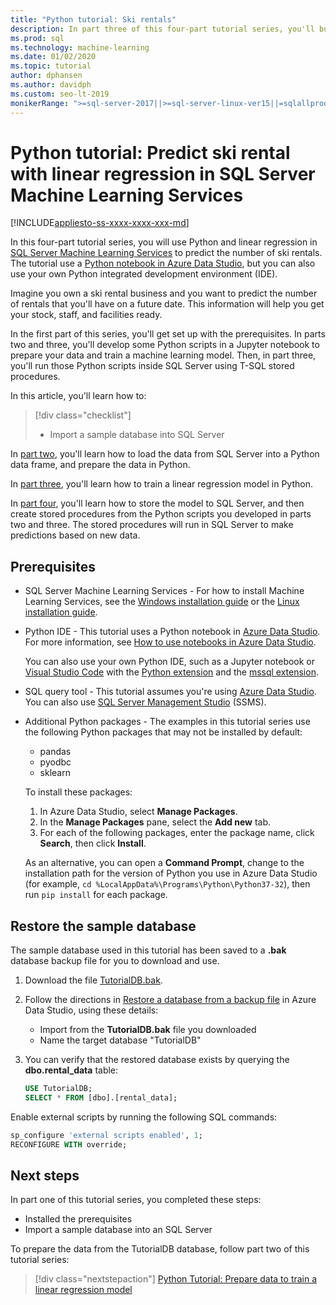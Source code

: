 ```yaml
---
title: "Python tutorial: Ski rentals"
description: In part three of this four-part tutorial series, you'll build a linear regression model in Python to predict ski rentals in SQL Server Machine Learning Services.
ms.prod: sql
ms.technology: machine-learning
ms.date: 01/02/2020
ms.topic: tutorial
author: dphansen
ms.author: davidph
ms.custom: seo-lt-2019
monikerRange: ">=sql-server-2017||>=sql-server-linux-ver15||=sqlallproducts-allversions"
---
```

# Python tutorial: Predict ski rental with linear regression in SQL Server Machine Learning Services
[!INCLUDE[appliesto-ss-xxxx-xxxx-xxx-md](../../includes/appliesto-ss-xxxx-xxxx-xxx-md.md)]

In this four-part tutorial series, you will use Python and linear regression in [SQL Server Machine Learning Services](../sql-server-machine-learning-services.md) to predict the number of ski rentals. The tutorial use a [Python notebook in Azure Data Studio](../../azure-data-studio/sql-notebooks.md), but you can also use your own Python integrated development environment (IDE).

Imagine you own a ski rental business and you want to predict the number of rentals that you'll have on a future date. This information will help you get your stock, staff, and facilities ready.

In the first part of this series, you'll get set up with the prerequisites. In parts two and three, you'll develop some Python scripts in a Jupyter notebook to prepare your data and train a machine learning model. Then, in part three, you'll run those Python scripts inside SQL Server using T-SQL stored procedures.

In this article, you'll learn how to:

> [!div class="checklist"]
> * Import a sample database into SQL Server 

In [part two](python-ski-rental-linear-regression-prepare-data.md), you'll learn how to load the data from SQL Server into a Python data frame, and prepare the data in Python.

In [part three](python-ski-rental-linear-regression-train-model.md), you'll learn how to train a linear regression model in Python.

In [part four](python-ski-rental-linear-regression-deploy-model.md), you'll learn how to store the model to SQL Server, and then create stored procedures from the Python scripts you developed in parts two and three. The stored procedures will run in SQL Server to make predictions based on new data.

## Prerequisites

* SQL Server Machine Learning Services - For how to install Machine Learning Services, see the [Windows installation guide](../install/sql-machine-learning-services-windows-install.md) or the [Linux installation guide](../../linux/sql-server-linux-setup-machine-learning.md?toc=%2Fsql%2Fmachine-learning%2Ftoc.json).

* Python IDE - This tutorial uses a Python notebook in [Azure Data Studio](../../azure-data-studio/what-is.md). For more information, see [How to use notebooks in Azure Data Studio](../../azure-data-studio/sql-notebooks.md). 

    You can also use your own Python IDE, such as a Jupyter notebook or [Visual Studio Code](https://code.visualstudio.com/docs) with the [Python extension](https://marketplace.visualstudio.com/items?itemName=ms-python.python) and the [mssql extension](https://marketplace.visualstudio.com/items?itemName=ms-mssql.mssql). 

* SQL query tool - This tutorial assumes you're using [Azure Data Studio](../../azure-data-studio/what-is.md). You can also use [SQL Server Management Studio](../../ssms/sql-server-management-studio-ssms.md) (SSMS).

* Additional Python packages - The examples in this tutorial series use the following Python packages that may not be installed by default:

  * pandas
  * pyodbc
  * sklearn

  To install these packages:
  1. In Azure Data Studio, select **Manage Packages**.
  2. In the **Manage Packages** pane, select the **Add new** tab.
  3. For each of the following packages, enter the package name, click **Search**, then click **Install**.

  As an alternative, you can open a **Command Prompt**, change to the installation path for the version of Python you use in Azure Data Studio (for example, `cd %LocalAppData%\Programs\Python\Python37-32`), then run `pip install` for each package.

## Restore the sample database

The sample database used in this tutorial has been saved to a **.bak** database backup file for you to download and use.

1. Download the file [TutorialDB.bak](https://sqlchoice.blob.core.windows.net/sqlchoice/static/TutorialDB.bak).

1. Follow the directions in [Restore a database from a backup file](../../azure-data-studio/tutorial-backup-restore-sql-server.md#restore-a-database-from-a-backup-file) in Azure Data Studio, using these details:

   * Import from the **TutorialDB.bak** file you downloaded
   * Name the target database "TutorialDB"

1. You can verify that the restored database exists by querying the **dbo.rental_data** table:

   ```sql
   USE TutorialDB;
   SELECT * FROM [dbo].[rental_data];
   ```

Enable external scripts by running the following SQL commands:

  ```sql
  sp_configure 'external scripts enabled', 1;
  RECONFIGURE WITH override;
  ```

## Next steps

In part one of this tutorial series, you completed these steps:

* Installed the prerequisites
* Import a sample database into an SQL Server

To prepare the data from the TutorialDB database, follow part two of this tutorial series:

> [!div class="nextstepaction"]
> [Python Tutorial: Prepare data to train a linear regression model](python-ski-rental-linear-regression-prepare-data.md)